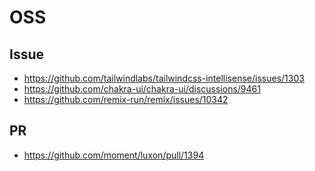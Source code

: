 # OSS

## Issue
- https://github.com/tailwindlabs/tailwindcss-intellisense/issues/1303
- https://github.com/chakra-ui/chakra-ui/discussions/9461
- https://github.com/remix-run/remix/issues/10342

## PR
- https://github.com/moment/luxon/pull/1394
